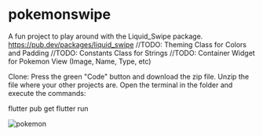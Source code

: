 # pokemonswipe

A fun project to play around with the Liquid_Swipe package.
https://pub.dev/packages/liquid_swipe
//TODO: Theming Class for Colors and Padding
//TODO: Constants Class for Strings
//TODO: Container Widget for Pokemon View (Image, Name, Type, etc)

Clone: 
Press the green "Code" button and download the zip file. 
Unzip the file where your other projects are. 
Open the terminal in the folder and execute the commands: 

flutter pub get
flutter run 

![pokemon](https://user-images.githubusercontent.com/45995741/188275833-ff90f12e-ddd3-4c12-b7b5-0dd1f6260294.gif)

